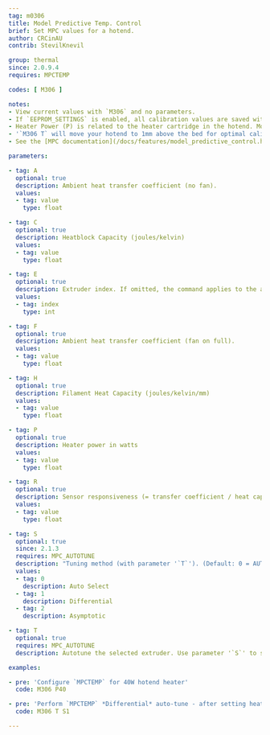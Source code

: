 ```yaml
---
tag: m0306
title: Model Predictive Temp. Control
brief: Set MPC values for a hotend.
author: CRCinAU
contrib: StevilKnevil

group: thermal
since: 2.0.9.4
requires: MPCTEMP

codes: [ M306 ]

notes:
- View current values with `M306` and no parameters.
- If `EEPROM_SETTINGS` is enabled, all calibration values are saved with [`M500`](/docs/gcode/M500.html), loaded with [`M501`](/docs/gcode/M501.html), and reset with [`M502`](/docs/gcode/M502.html).
- Heater Power (P) is related to the heater cartridge in the hotend. Most printers have 30 or 40 watt heaters.
- '`M306 T` will move your hotend to 1mm above the bed for optimal calibration. You should ensure your hotend and print bed are free from debris before running an auto-tune.'
- See the [MPC documentation](/docs/features/model_predictive_control.html) for more information about MPC parameters.

parameters:

- tag: A
  optional: true
  description: Ambient heat transfer coefficient (no fan).
  values:
  - tag: value
    type: float

- tag: C
  optional: true
  description: Heatblock Capacity (joules/kelvin)
  values:
  - tag: value
    type: float

- tag: E
  optional: true
  description: Extruder index. If omitted, the command applies to the active extruder.
  values:
  - tag: index
    type: int

- tag: F
  optional: true
  description: Ambient heat transfer coefficient (fan on full).
  values:
  - tag: value
    type: float

- tag: H
  optional: true
  description: Filament Heat Capacity (joules/kelvin/mm)
  values:
  - tag: value
    type: float

- tag: P
  optional: true
  description: Heater power in watts
  values:
  - tag: value
    type: float

- tag: R
  optional: true
  description: Sensor responsiveness (= transfer coefficient / heat capacity).
  values:
  - tag: value
    type: float

- tag: S
  optional: true
  since: 2.1.3
  requires: MPC_AUTOTUNE
  description: "Tuning method (with parameter '`T`'). (Default: 0 = AUTO)"
  values:
  - tag: 0
    description: Auto Select
  - tag: 1
    description: Differential
  - tag: 2
    description: Asymptotic

- tag: T
  optional: true
  requires: MPC_AUTOTUNE
  description: Autotune the selected extruder. Use parameter '`S`' to select the type of tuning to use.

examples:

- pre: 'Configure `MPCTEMP` for 40W hotend heater'
  code: M306 P40

- pre: 'Perform `MPCTEMP` *Differential* auto-tune - after setting heater element power'
  code: M306 T S1

---
```

